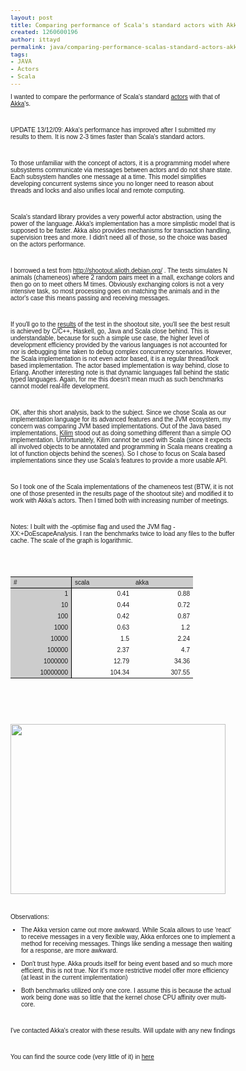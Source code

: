 ```yaml
---
layout: post
title: Comparing performance of Scala's standard actors with Akka
created: 1260600196
author: ittayd
permalink: java/comparing-performance-scalas-standard-actors-akka
tags:
- JAVA
- Actors
- Scala
---
```

<p style="margin-bottom: 0in;">I wanted to compare the performance of Scala's standard <a href="http://www.scala-lang.org/node/242">actors</a> with that of <a href="http://wiki.github.com/jboner/akka">Akka</a>'s.</p>
<p style="margin-bottom: 0in;">&nbsp;</p>
<p style="margin-bottom: 0in;">UPDATE 13/12/09: Akka's performance has improved after I submitted my results to them. It is now 2-3 times faster than Scala's standard actors.</p>
<p style="margin-bottom: 0in;">&nbsp;</p>
<p style="margin-bottom: 0in;">To those unfamiliar with the concept of actors, it is a programming model where subsystems communicate via messages between actors and do not share state. Each subsystem handles one message at a time. This model simplifies developing concurrent systems since you no longer need to reason about threads and locks and also unifies local and remote computing.</p>
<p style="margin-bottom: 0in;">&nbsp;</p>
<p style="margin-bottom: 0in;">Scala's standard library provides a very powerful actor abstraction, using the power of the language. Akka's implementation has a more simplistic model that is supposed to be faster. Akka also provides mechanisms for transaction handling, supervision trees and more. I didn't need all of those, so the choice was based on the actors performance.</p>
<p style="margin-bottom: 0in;">&nbsp;</p>
<p style="margin-bottom: 0in;">I borrowed a test from <a href="http://shootout.alioth.debian.org/">http://shootout.alioth.debian.org/</a> . The tests simulates N animals (chameneos) where 2 random pairs meet in a mall, exchange colors and then go on to meet others M times. Obviously exchanging colors is not a very intensive task, so most processing goes on matching the animals and in the actor's case this means passing and receiving messages.</p>
<p style="margin-bottom: 0in;">&nbsp;</p>
<p style="margin-bottom: 0in;">If you'll go to the <a href="http://shootout.alioth.debian.org/u32q/benchmark.php?test=chameneosredux&amp;lang=all&amp;box=1">results</a> of the test in the shootout site, you'll see the best result is achieved by C/C++, Haskell, go, Java and Scala close behind. This is understandable, because for such a simple use case, the higher level of development efficiency provided by the various languages is not accounted for nor is debugging time taken to debug complex concurrency scenarios. However, the Scala implementation is not even actor based, it is a regular thread/lock based implementation. The actor based implementation is way behind, close to Erlang. Another interesting note is that dynamic languages fall behind the static typed languages.  Again, for me this doesn't mean much as such benchmarks cannot model real-life development.</p>
<p style="margin-bottom: 0in;">&nbsp;</p>
<p style="margin-bottom: 0in;">OK, after this short analysis, back to the subject. Since we chose Scala as our implementation language for its advanced features and the JVM ecosystem, my concern was comparing JVM based implementations. Out of the Java based implementations, <a href="http://kilim.malhar.net/">Kilim</a> stood out as doing something different than a simple OO implementation. Unfortunately, Kilim cannot be used with Scala (since it expects all involved objects to be annotated and programming in Scala means creating a lot of function objects behind the scenes). So I chose to focus on Scala based implementations since they use Scala's features to provide a more usable API.</p>
<p style="margin-bottom: 0in;">&nbsp;</p>
<p style="margin-bottom: 0in;">So I took one of the Scala implementations of the chameneos test (BTW, it is not one of those presented in the results page of the shootout site) and modified it to work with Akka's actors. Then I timed both with increasing number of meetings.</p>
<p style="margin-bottom: 0in;">&nbsp;</p>
<p style="margin-bottom: 0in;">Notes: I built with the -optimise flag and used the JVM flag -XX:+DoEscapeAnalysis. I ran the benchmarks twice to load any files to the buffer cache. The scale of the graph is logarithmic.</p>
<p style="margin-bottom: 0in;">&nbsp;</p>
<p style="margin-bottom: 0in;">&nbsp;</p>
<p>
<meta content="text/html; charset=utf-8" http-equiv="CONTENT-TYPE">
<meta content="OpenOffice.org 3.1  (Linux)" name="GENERATOR"> 	<style type="text/css">
		<!-- 
		BODY,DIV,TABLE,THEAD,TBODY,TFOOT,TR,TH,TD,P { font-family:"Arial"; font-size:x-small }
		 -->
	</style>
<table cols="3" cellspacing="0" border="0" rules="NONE" frame="VOID">
    <colgroup><col width="87" /><col width="87" /><col width="87" /></colgroup>
    <tbody>
        <tr>
            <td bgcolor="#cccccc" align="LEFT" width="87" height="18" style="border-right: 1px solid rgb(0, 0, 0); border-bottom: 1px solid rgb(0, 0, 0);">#</td>
            <td bgcolor="#cccccc" align="LEFT" width="87" style="border-bottom: 1px solid rgb(0, 0, 0);">scala</td>
            <td bgcolor="#cccccc" align="LEFT" width="87" style="border-bottom: 1px solid rgb(0, 0, 0);">akka</td>
        </tr>
        <tr>
            <td bgcolor="#cccccc" align="RIGHT" height="18" sdnum="1033;" sdval="1" style="border-right: 1px solid rgb(0, 0, 0);">1</td>
            <td align="RIGHT" sdnum="1033;" sdval="0.409">0.41</td>
            <td align="RIGHT" sdnum="1033;" sdval="0.877">0.88</td>
        </tr>
        <tr>
            <td bgcolor="#cccccc" align="RIGHT" height="18" sdnum="1033;" sdval="10" style="border-right: 1px solid rgb(0, 0, 0);">10</td>
            <td align="RIGHT" sdnum="1033;" sdval="0.438">0.44</td>
            <td align="RIGHT" sdnum="1033;" sdval="0.721">0.72</td>
        </tr>
        <tr>
            <td bgcolor="#cccccc" align="RIGHT" height="18" sdnum="1033;" sdval="100" style="border-right: 1px solid rgb(0, 0, 0);">100</td>
            <td align="RIGHT" sdnum="1033;" sdval="0.421">0.42</td>
            <td align="RIGHT" sdnum="1033;" sdval="0.866">0.87</td>
        </tr>
        <tr>
            <td bgcolor="#cccccc" align="RIGHT" height="18" sdnum="1033;" sdval="1000" style="border-right: 1px solid rgb(0, 0, 0);">1000</td>
            <td align="RIGHT" sdnum="1033;" sdval="0.631">0.63</td>
            <td align="RIGHT" sdnum="1033;" sdval="1.203">1.2</td>
        </tr>
        <tr>
            <td bgcolor="#cccccc" align="RIGHT" height="18" sdnum="1033;" sdval="10000" style="border-right: 1px solid rgb(0, 0, 0);">10000</td>
            <td align="RIGHT" sdnum="1033;" sdval="1.497">1.5</td>
            <td align="RIGHT" sdnum="1033;" sdval="2.243">2.24</td>
        </tr>
        <tr>
            <td bgcolor="#cccccc" align="RIGHT" height="18" sdnum="1033;" sdval="100000" style="border-right: 1px solid rgb(0, 0, 0);">100000</td>
            <td align="RIGHT" sdnum="1033;" sdval="2.367">2.37</td>
            <td align="RIGHT" sdnum="1033;" sdval="4.699">4.7</td>
        </tr>
        <tr>
            <td bgcolor="#cccccc" align="RIGHT" height="18" sdnum="1033;" sdval="1000000" style="border-right: 1px solid rgb(0, 0, 0);">1000000</td>
            <td align="RIGHT" sdnum="1033;" sdval="12.786">12.79</td>
            <td align="RIGHT" sdnum="1033;" sdval="34.355">34.36</td>
        </tr>
        <tr>
            <td bgcolor="#cccccc" align="RIGHT" height="18" sdnum="1033;" sdval="10000000" style="border-right: 1px solid rgb(0, 0, 0);">10000000</td>
            <td align="RIGHT" sdnum="1033;" sdval="104.339">104.34</td>
            <td align="RIGHT" sdnum="1033;" sdval="307.553">307.55</td>
        </tr>
    </tbody>
</table>
</meta>
</meta>
</p>
<p style="margin-bottom: 0in;">&nbsp;</p>
<p>&nbsp;</p>
<p>
<meta http-equiv="CONTENT-TYPE" content="text/html; charset=utf-8">
<meta name="GENERATOR" content="OpenOffice.org 3.1  (Linux)">                     </meta>
</meta>
</p>
<p style="margin-bottom: 0in;">&nbsp;</p>
<p style="margin-bottom: 0in;"><img width="344" height="272" alt="" src="/files/upload/14/bench_0.png" /></p>
<p style="margin-bottom: 0in;">&nbsp;</p>
<p style="margin-bottom: 0in;">Observations:</p>
<ul>
    <li>
    <p style="margin-bottom: 0in;">The Akka version came out more 	awkward. While Scala allows to use 'react' to receive messages in a 	very flexible way, Akka enforces one to implement a method for 	receiving messages. Things like sending a message then waiting for a 	response, are more awkward.</p>
    </li>
    <li>
    <p style="margin-bottom: 0in;">Don't trust hype. Akka prouds 	itself for being event based and so much more efficient, this is not 	true. Nor it's more restrictive model offer more efficiency (at 	least in the current implementation)</p>
    </li>
    <li>
    <p style="margin-bottom: 0in;">Both benchmarks utilized only one 	core. I assume this is because the actual work being done was so 	little that the kernel chose CPU affinity over multi-core.</p>
    </li>
</ul>
<p style="margin-bottom: 0in;">&nbsp;</p>
<p style="margin-bottom: 0in;">I've contacted Akka's creator with these results. Will update with any new findings</p>
<p style="margin-bottom: 0in;">&nbsp;</p>
<p style="margin-bottom: 0in;">You can find the source code (very little of it) in <a href="http://github.com/ittayd/scala-actors-benchmarks/">here</a></p>
<p style="margin-bottom: 0in;">&nbsp;</p>
<p style="margin-bottom: 0in;">&nbsp;</p>
<p>&nbsp;</p>
<p>&nbsp;</p>
